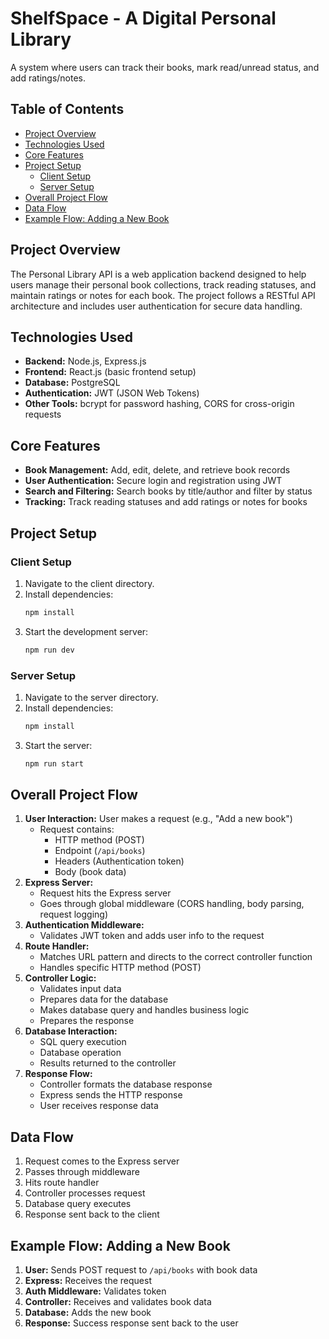 # ShelfSpace - A Digital Personal Library

A system where users can track their books, mark read/unread status, and add ratings/notes.

## Table of Contents
- [Project Overview](#project-overview)
- [Technologies Used](#technologies-used)
- [Core Features](#core-features)
- [Project Setup](#project-setup)
  - [Client Setup](#client-setup)
  - [Server Setup](#server-setup)
- [Overall Project Flow](#overall-project-flow)
- [Data Flow](#data-flow)
- [Example Flow: Adding a New Book](#example-flow-adding-a-new-book)

## Project Overview
The Personal Library API is a web application backend designed to help users manage their personal book collections, track reading statuses, and maintain ratings or notes for each book. The project follows a RESTful API architecture and includes user authentication for secure data handling.

## Technologies Used
- **Backend:** Node.js, Express.js
- **Frontend:** React.js (basic frontend setup)
- **Database:** PostgreSQL
- **Authentication:** JWT (JSON Web Tokens)
- **Other Tools:** bcrypt for password hashing, CORS for cross-origin requests

## Core Features
- **Book Management:** Add, edit, delete, and retrieve book records
- **User Authentication:** Secure login and registration using JWT
- **Search and Filtering:** Search books by title/author and filter by status
- **Tracking:** Track reading statuses and add ratings or notes for books

## Project Setup
### Client Setup
1. Navigate to the client directory.
2. Install dependencies:
   ```bash
   npm install
   ```
3. Start the development server:
   ```bash
   npm run dev
   ```

### Server Setup
1. Navigate to the server directory.
2. Install dependencies:
   ```bash
   npm install
   ```
3. Start the server:
   ```bash
   npm run start
   ```

## Overall Project Flow
1. **User Interaction:** User makes a request (e.g., "Add a new book")
   - Request contains:
     - HTTP method (POST)
     - Endpoint (`/api/books`)
     - Headers (Authentication token)
     - Body (book data)
2. **Express Server:**
   - Request hits the Express server
   - Goes through global middleware (CORS handling, body parsing, request logging)
3. **Authentication Middleware:**
   - Validates JWT token and adds user info to the request
4. **Route Handler:**
   - Matches URL pattern and directs to the correct controller function
   - Handles specific HTTP method (POST)
5. **Controller Logic:**
   - Validates input data
   - Prepares data for the database
   - Makes database query and handles business logic
   - Prepares the response
6. **Database Interaction:**
   - SQL query execution
   - Database operation
   - Results returned to the controller
7. **Response Flow:**
   - Controller formats the database response
   - Express sends the HTTP response
   - User receives response data

## Data Flow
1. Request comes to the Express server
2. Passes through middleware
3. Hits route handler
4. Controller processes request
5. Database query executes
6. Response sent back to the client

## Example Flow: Adding a New Book
1. **User:** Sends POST request to `/api/books` with book data
2. **Express:** Receives the request
3. **Auth Middleware:** Validates token
4. **Controller:** Receives and validates book data
5. **Database:** Adds the new book
6. **Response:** Success response sent back to the user

